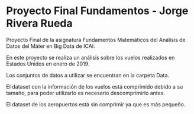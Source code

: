 # Proyecto Final Fundamentos - Jorge Rivera Rueda

Proyecto Final de la asignatura Fundamentos Matemáticos del Análisis de Datos del Máter en Big Data de ICAI.

En este proyecto se realiza un análisis sobre los vuelos realizados en Estados Unidos en enero de 2019.

Los conjuntos de datos a utilizar se encuentran en la carpeta Data.

El dataset con la información de los vuelos está comprimido debido a su tamaño, para poder utilizarlo es necesario descomprimirlo antes.

El dataset de los aeropuertos está sin comprimir ya que es más pequeño.
